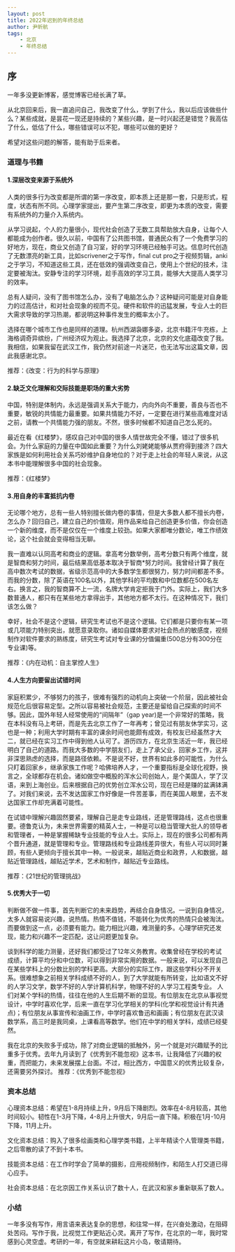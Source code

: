 ```yaml
---
layout: post
title: 2022年迟到的年终总结
author: 尹昕航
tags:
    - 北京
    - 年终总结
---
```


## 序

一年多没更新博客，感觉博客已经长满了草。

从北京回来后，我一直追问自己，我改变了什么，学到了什么，我以后应该做些什么？某些成就，是昙花一现还是持续的？某些兴趣，是一时兴起还是错觉？我高估了什么，低估了什么，哪些错误可以不犯，哪些可以做的更好？

希望对这些问题的解答，能有助于后来者。

### 道理与书籍

#### 1.深层改变来源于系统外

人类的很多行为改变都是所谓的第一序改变，即本质上还是那一套，只是形式，程度，状态有所不同。心理学家提出，要产生第二序改变，即更为本质的改变，需要有系统外的力量介入系统内。

从学习说起，个人的力量很小，现代社会创造了无数工具帮助放大自身，让每个人都能成为创作者。很久以前，中国有了公共图书馆，普通民众有了一个免费学习的好地方，现在，商业又创造了自习室，好的学习环境已经触手可达。信息时代创造了无数漂亮的新工具，比如scrivener之于写作，final cut pro之于视频剪辑，anki之于学习，不知道这些工具，还在低效的强调改变自己，使用上个世纪的技术，注定要被淘汰。安静专注的学习环境，趁手高效的学习工具，能够大大提高人类学习的效率。

总有人疑问，没有了图书馆怎么办，没有了电脑怎么办？这种疑问可能是对自身能力的过高估计，和对社会现象的视而不见。硬件和软件的迅猛发展，专业人士的巨大需求导致的学习热潮，都说明这种事件发生的概率太小了。

选择在哪个城市工作也是同样的道理。杭州西湖袅娜多姿，北京书籍汗牛充栋，上海格调奇异缤纷，广州经济叹为观止。我选择了北京，北京的文化底蕴改变了我。我相信，如果我留在武汉工作，我仍然对前途一片迷茫，也无法写出这篇文章，因此我感谢北京。

推荐：《改变：行为的科学与原理》

#### 2.缺乏文化理解和交际技能是职场的重大劣势

中国，特别是体制内，永远是强调关系大于能力，内向外向不重要，善良与否也不重要，敏锐的共情能力最重要。如果共情能力不好，一定要在进行某些高难度对话之前，请教一个共情能力强的朋友。不然，很多时候都不知道自己怎么死的。

最近在看《红楼梦》，感叹自己对中国的很多人情世故完全不懂，错过了很多机会。为什么家庭的力量在中国如此重要？为什么刘姥姥能够从贾府得到接济？四大家族是如何利用社会关系巧妙维护自身地位的？对于走上社会的年轻人来说，从这本书中能理解很多中国的社会现象。

推荐：《红楼梦》

#### 3.用自身的丰富抵抗内卷

无论哪个地方，总有一些人特别擅长做内卷的事情，但是大多数人都不擅长内卷，怎么办？回归自己，建立自己的价值观，用作品来给自己创造更多价值，你会创造一个新的维度，而不是仅仅在一个维度上较劲。如果大家都唯分数论，唯工作绩效论，这个社会就会变得相当无聊。

我一直难以认同高考和商业的逻辑。拿高考分数举例，高考分数只有两个维度，就是智商和努力时间，最后结果高低基本取决于智商*努力时间。我曾经计算了我在高中数次考试的数据，省级示范高中的大多数学生都很努力，努力时间都差不多。而我的分数，除了英语在100名以外，其他学科的平均数和中位数都在500名左右。换言之，我的智商算不上一流，名牌大学肯定拒我于门外。实际上，我们大多数普通人，都只有在某些地方拿得出手，其他地方都不太行。在这种情况下，我们该怎么做？

幸好，社会不是这个逻辑，研究生考试也不是这个逻辑。它们都是只要你有某一项或几项能力特别突出，就愿意录取你。诸如自媒体要求对社会热点的敏感度，视频制作对软件要求的熟练度，研究生考试对专业课的分值偏重(500总分有300分在专业课)等。

推荐：《内在动机：自主掌控人生》

#### 4.人生方向要留出试错时间

家庭积累少，不够努力的孩子，很难有强烈的动机向上突破一个阶层，因此被社会规范化后很容易定型。之所以容易被社会规范，主要还是留给自己探索的时间不够。因此，国外年轻人经常使用的“间隔年”（gap year)是一个非常好的策略，我在本科没有马上考研，而是先去北京工作了一年再考；曾见过有朋友休学实习，这也是一种；利用大学时期有丰富的课余时间也能颇有成效，有校友已经虽然才大二，就已经在实习工作中得到他人认可了。游历四方，在北京生活近一年，我已经明白了自己的道路。而我大多数的中学朋友们，走上了承父业，回家乡工作，这并非深思熟虑的选择，而是路径依赖。不是说不好，世界有如此多的可能性，为什么只盯着回家乡，继承家族工作呢？哈佛培养人才，一个重要指标是全球化视野，换言之，全球都存在机会。诸如做空中概股的浑水公司创始人，是个美国人，学了汉语，来到上海创业。后来根据自己的优势创立浑水公司，现在已经是赚的盆满钵满了。对我们来说，去不发达国家工作好像是一件苦差事，而在美国人眼里，去不发达国家工作却充满着可能性。

在试错中理解兴趣固然要紧，理解自己是走专业路线，还是管理路线，这点也很重要。德鲁克认为，未来世界需要的精英人士，一种是可以稳当管理大批人的领导者和管理者，一种是掌握稀缺专业技能的专业人士。实际上，现在的很多公司都有两个晋升通道，就是管理和专业。管理路线和专业路线差异很大，有些人可以同时兼顾，有些人更倾向于擅长其中一种。一般说来，越贴近商业和政界，人和数据，越贴近管理路线，越贴近学术，艺术和制作，越贴近专业路线。

推荐：《21世纪的管理挑战》

#### 5.优秀大于一切

判断做不做一件事，首先判断它的未来趋势，再结合自身情况。一说到自身情况，太多人就容易说兴趣，说热情。热情不值钱，不能转化为优秀的热情只会被淘汰。而要做到这一点，必须要有能力。能力相比兴趣，难测量的多。心理学研究还发现，能力和兴趣不一定匹配，这让问题更加复杂。

谈到科学的能力测量，还好我们都受过了12年义务教育。收集曾经在学校的考试成绩，计算平均分和中位数，可以得到非常实用的数据。一般来说，可以发现自己在某些学科上的分数比别的学科更高。大部分的实际工作，跟这些学科分不开关系。很难想象之前相关学科成绩不好的人，到了大学就能有所转变，比如语文不好的人学习文学，数学不好的人学计算机科学，物理不好的人学习工程类专业。
人们对某个学科的热情，往往在他的人生后期不断的显现。有位朋友在北京从事视觉设计，中学时喜欢化学，后来一直在学习化学相关的学科(化学和视觉设计有共通点)；有位朋友从事宣传和油画工作，中学时喜欢鲁迅和画画；有位朋友在武汉读数学系，高三时是我同桌，上课看高等数学。他们在中学的相关学科，成绩已经斐然。

我在北京的失败多于成功，除了对商业逻辑的抵触外，另一个就是对兴趣赋予的比重多于优秀。去年九月读到了《优秀到不能忽视》这本书，让我降低了兴趣的权重，而把能力，未来发展摆上台面。不过，相比西方，中国意义的优秀比较复杂，还需要另外探讨。
推荐：《优秀到不能忽视》

### 资本总结

心理资本总结：希望在1-8月持续上升，9月后下降剧烈。效率在4-8月较高，其他时间较小。韧性在1-3月下降，4-8月上升很大，9月后一直下降。积极在1月-10月下降，11月上升。

文化资本总结：购入了很多绘画类和心理学类书籍，上半年精读个人管理类书籍，之后零散的读了不到十本书。

技能资本总结：在工作时学会了简单的摄影，应用视频制作，和陌生人打交道已得心应手。

社会资本总结：在北京因工作关系认识了数十人，在武汉和家乡重新联系了数人。

### 小结

一年多没有写作，用言语来表达复杂的思想，和往常一样，在兴奋处激动，在阻碍处苦闷。写作于我，比视觉工作更贴近心灵。离开了写作，在北京的一年，我时常感到心灵空虚。考研的一年，有空就来耕耘这片小岛，敬请期待。